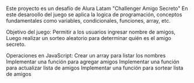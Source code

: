 Este proyecto es un desafío de Alura Latam "Challenger Amigo Secreto"
En este desaroollo del juego se aplica la logica de programación, conceptos fundamentales como variables, condicionales, funciones, array, etc.

Objetivo del juego: 
Permitir a los usuarios ingresar nombre de amigos, 
Luego realizar un sorteo aleatorio para determinar quién es el amigo secreto.

Operaciones en JavaScript: 
Crear un array para listar los nombres
Implementar una función para agregar amigos
Implementar una función para actualizar lista de amigos
Implementar una función para sortear lista de amigos


